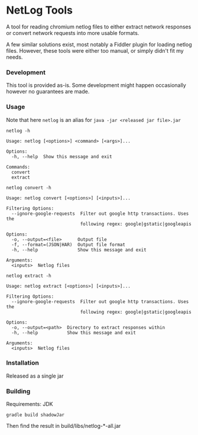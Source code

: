 # NetLog Tools

A tool for reading chromium netlog files to either extract network responses
or convert network requests into more
usable formats.

A few similar solutions exist, most notably a Fiddler plugin for loading
netlog files. However, these tools were either too manual, or simply didn't fit my needs.

### Development

This tool is provided as-is. Some development might happen occasionally
however no guarantees are made.

### Usage

Note that here `netlog` is an alias for `java -jar <released jar file>.jar`

```netlog -h```

```
Usage: netlog [<options>] <command> [<args>]...

Options:
  -h, --help  Show this message and exit

Commands:
  convert
  extract
```

```netlog convert -h```
```
Usage: netlog convert [<options>] [<inputs>]...

Filtering Options:
  --ignore-google-requests  Filter out google http transactions. Uses the
                            following regex: google|gstatic|googleapis

Options:
  -o, --output=<file>      Output file
  -f, --format=(JSON|HAR)  Output file format
  -h, --help               Show this message and exit

Arguments:
  <inputs>  Netlog files
```

```netlog extract -h```
```
Usage: netlog extract [<options>] [<inputs>]...

Filtering Options:
  --ignore-google-requests  Filter out google http transactions. Uses the
                            following regex: google|gstatic|googleapis

Options:
  -o, --output=<path>  Directory to extract responses within
  -h, --help           Show this message and exit

Arguments:
  <inputs>  Netlog files
```

### Installation

Released as a single jar

### Building

Requirements: JDK

`gradle build shadowJar`

Then find the result in build/libs/netlog-*-all.jar